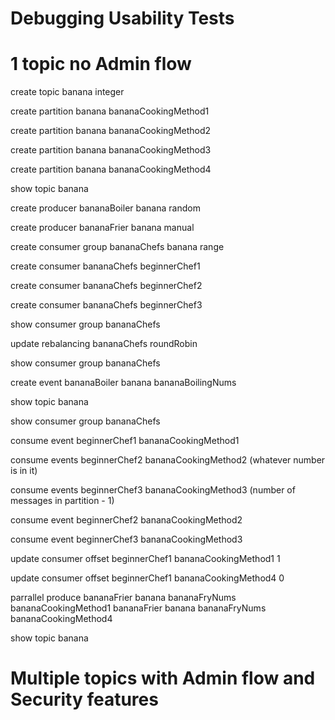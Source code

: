 # Debugging Usability Tests

# 1 topic no Admin flow
create topic banana integer

create partition banana bananaCookingMethod1

create partition banana bananaCookingMethod2

create partition banana bananaCookingMethod3

create partition banana bananaCookingMethod4

show topic banana

create producer bananaBoiler banana random

create producer bananaFrier banana manual

create consumer group bananaChefs banana range

create consumer bananaChefs beginnerChef1

create consumer bananaChefs beginnerChef2

create consumer bananaChefs beginnerChef3

show consumer group bananaChefs

update rebalancing bananaChefs roundRobin

show consumer group bananaChefs

create event bananaBoiler banana bananaBoilingNums

show topic banana

show consumer group bananaChefs

consume event beginnerChef1 bananaCookingMethod1

consume events beginnerChef2 bananaCookingMethod2 (whatever number is in it)

consume events beginnerChef3 bananaCookingMethod3 (number of messages in partition - 1)

consume event beginnerChef2 bananaCookingMethod2

consume event beginnerChef3 bananaCookingMethod3

update consumer offset beginnerChef1 bananaCookingMethod1 1

update consumer offset beginnerChef1 bananaCookingMethod4 0

parrallel produce bananaFrier banana bananaFryNums bananaCookingMethod1 bananaFrier banana bananaFryNums bananaCookingMethod4

show topic banana


# Multiple topics with Admin flow and Security features
